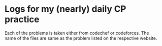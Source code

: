 # Logs for my (nearly) daily CP practice
Each of the problems is taken either from codechef or codeforces. The name of the files are same as the problem listed on the respective website.


